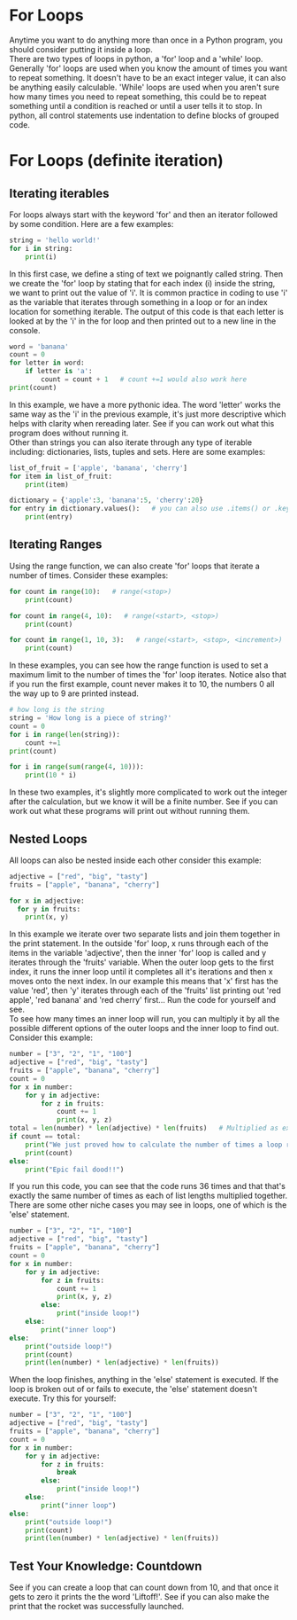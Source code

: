 # For Loops

Anytime you want to do anything more than once in a Python program, you should consider putting it inside a loop.  
There are two types of loops in python, a 'for' loop and a 'while' loop. Generally 'for' loops are used when you know the amount of times you want to repeat something. It doesn't have to be an exact integer value, it can also be anything easily calculable. 'While' loops are used when you aren't sure how many times you need to repeat something, this could be to repeat something until a condition is reached or until a user tells it to stop. 
In python, all control statements use indentation to define blocks of grouped code.   

# For Loops (definite iteration)
## Iterating iterables
For loops always start with the keyword 'for' and then an iterator followed by some condition. 
Here are a few examples:  
```python
string = 'hello world!' 
for i in string:
    print(i)
```
In this first case, we define a sting of text we poignantly called string. Then we create the 'for' loop by stating that for each index (i) inside the string, we want to print out the value of 'i'. It is common practice in coding to use 'i' as the variable that iterates through something in a loop or for an index location for something iterable. The output of this code is that each letter is looked at by the 'i' in the for loop and then printed out to a new line in the console. 
```python
word = 'banana'
count = 0 
for letter in word:
    if letter is 'a':
        count = count + 1   # count +=1 would also work here
print(count)
```
In this example, we have a more pythonic idea. The word 'letter' works the same way as the 'i' in the previous example, it's just more descriptive which helps with clarity when rereading later. See if you can work out what this program does without running it.   
Other than strings you can also iterate through any type of iterable including: dictionaries, lists, tuples and sets. 
Here are some examples:
```python
list_of_fruit = ['apple', 'banana', 'cherry']
for item in list_of_fruit:
    print(item)
```
```python
dictionary = {'apple':3, 'banana':5, 'cherry':20}
for entry in dictionary.values():   # you can also use .items() or .keys() to get the dictionary pairs or keys
    print(entry)
```

## Iterating Ranges
Using the range function, we can also create 'for' loops that iterate a number of times. Consider these examples:
```python
for count in range(10):   # range(<stop>)
    print(count)
```
```python
for count in range(4, 10):   # range(<start>, <stop>)
    print(count)
```
```python
for count in range(1, 10, 3):   # range(<start>, <stop>, <increment>)
    print(count)
```
In these examples, you can see how the range function is used to set a maximum limit to the number of times the 'for' loop iterates. Notice also that if you run the first example, count never makes it to 10, the numbers 0 all the way up to 9 are printed instead.   
```python 
# how long is the string 
string = 'How long is a piece of string?' 
count = 0
for i in range(len(string)):
    count +=1 
print(count)
```
```python
for i in range(sum(range(4, 10))):
    print(10 * i)
```
In these two examples, it's slightly more complicated to work out the integer after the calculation, but we know it will be a finite number. See if you can work out what these programs will print out without running them.   

## Nested Loops
All loops can also be nested inside each other consider this example:
```python
adjective = ["red", "big", "tasty"]
fruits = ["apple", "banana", "cherry"]

for x in adjective:
  for y in fruits:
    print(x, y) 
```
In this example we iterate over two separate lists and join them together in the print statement. In the outside 'for' loop, x runs through each of the items in the variable 'adjective', then the inner 'for' loop is called and y iterates through the 'fruits' variable. When the outer loop gets to the first index, it runs the inner loop until it completes all it's iterations and then x moves onto the next index. In our example this means that 'x' first has the value 'red', then 'y' iterates through each of the 'fruits' list printing out 'red apple', 'red banana' and 'red cherry' first... Run the code for yourself and see.   
To see how many times an inner loop will run, you can multiply it by all the possible different options of the outer loops and the inner loop to find out. Consider this example:   
```python
number = ["3", "2", "1", "100"]
adjective = ["red", "big", "tasty"]
fruits = ["apple", "banana", "cherry"]
count = 0
for x in number:
    for y in adjective:
        for z in fruits:
            count += 1
            print(x, y, z) 
total = len(number) * len(adjective) * len(fruits)   # Multiplied as explained
if count == total:
    print("We just proved how to calculate the number of times a loop runs!!")
    print(count)
else:
    print("Epic fail dood!!")
```
If you run this code, you can see that the code runs 36 times and that that's exactly the same number of times as each of list lengths multiplied together. There are some other niche cases you may see in loops, one of which is the 'else' statement.   
```python
number = ["3", "2", "1", "100"]
adjective = ["red", "big", "tasty"]
fruits = ["apple", "banana", "cherry"]
count = 0
for x in number:
    for y in adjective:
        for z in fruits:
            count += 1
            print(x, y, z) 
        else:
            print("inside loop!")
    else: 
        print("inner loop")
else:
    print("outside loop!")
    print(count)
    print(len(number) * len(adjective) * len(fruits))
```
When the loop finishes, anything in the 'else' statement is executed. If the loop is broken out of or fails to execute, the 'else' statement doesn't execute. Try this for yourself:   
```python
number = ["3", "2", "1", "100"]
adjective = ["red", "big", "tasty"]
fruits = ["apple", "banana", "cherry"]
count = 0
for x in number:
    for y in adjective:
        for z in fruits:
            break
        else:
            print("inside loop!")
    else: 
        print("inner loop")
else:
    print("outside loop!")
    print(count)
    print(len(number) * len(adjective) * len(fruits))
```

## Test Your Knowledge: Countdown
See if you can create a loop that can count down from 10, and that once it gets to zero it prints the the word 'Liftoff!'. See if you can also make the print that the rocket was successfully launched. 